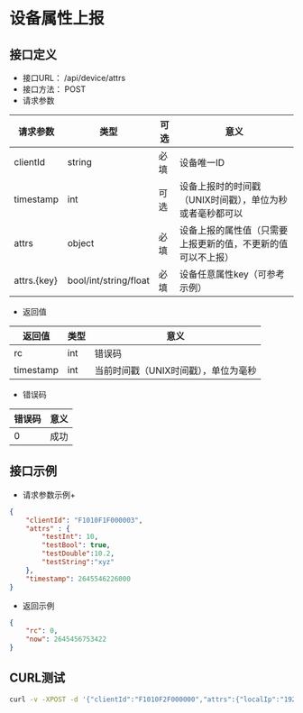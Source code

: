 # 设备属性上报

## 接口定义

+ 接口URL： /api/device/attrs
+ 接口方法： POST
+ 请求参数

| 请求参数 | 类型 | 可选 | 意义 |
| - | - | - | - |
| clientId | string | 必填 |  设备唯一ID |
| timestamp | int | 可选 |  设备上报时的时间戳（UNIX时间戳），单位为秒或者毫秒都可以 |
| attrs | object | 必填 |  设备上报的属性值（只需要上报更新的值，不更新的值可以不上报） |
| attrs.{key} | bool/int/string/float | 必填 | 设备任意属性key（可参考示例） |


+ 返回值

| 返回值 | 类型 | 意义 |
| - | - | - |
| rc | int | 错误码 |
| timestamp | int | 当前时间戳（UNIX时间戳），单位为毫秒 |

+ 错误码

| 错误码 | 意义 |
| - | - |
| 0 | 成功 |

## 接口示例

+ 请求参数示例+
``` json
{
    "clientId": "F1010F1F000003",
    "attrs" : {
        "testInt": 10,
        "testBool": true,
        "testDouble":10.2,
        "testString":"xyz"
    },
    "timestamp": 2645546226000
}
```

+ 返回示例
``` json
{
    "rc": 0,
    "now": 2645456753422
}
```

## CURL测试
``` bash
curl -v -XPOST -d '{"clientId":"F1010F2F000000","attrs":{"localIp":"192.168.3.31"},"timestamp":2645546226000}' http://api.aproton.tech/api/device/attrs
```